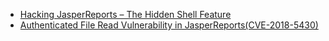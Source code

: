 - [Hacking JasperReports – The Hidden Shell Feature](https://foxglovesecurity.com/2016/10/14/hacking-jasperreports-the-hidden-shell-feature/)
- [Authenticated File Read Vulnerability in JasperReports(CVE-2018-5430)](https://rhinosecuritylabs.com/application-security/authenticated-file-read-vulnerability-in-jasperreports/)
